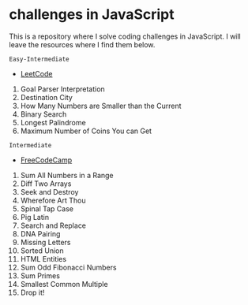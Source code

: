 # challenges in JavaScript
This is a repository where I solve coding challenges in JavaScript. I will leave the resources where I find them below. 

 `Easy-Intermediate`
* [LeetCode](https://leetcode.com/) 

1. Goal Parser Interpretation
2. Destination City
3. How Many Numbers are Smaller than the Current
4. Binary Search
5. Longest Palindrome
6. Maximum Number of Coins You can Get


 `Intermediate`
* [FreeCodeCamp](https://www.freecodecamp.org/learn/javascript-algorithms-and-data-structures/#intermediate-algorithm-scripting) 
1. Sum All Numbers in a Range
2. Diff Two Arrays
3. Seek and Destroy
4. Wherefore Art Thou
5. Spinal Tap Case
6. Pig Latin
7. Search and Replace
8. DNA Pairing
9. Missing Letters
10. Sorted Union
11. HTML Entities
12. Sum Odd Fibonacci Numbers
13. Sum Primes
14. Smallest Common Multiple
15. Drop it!
